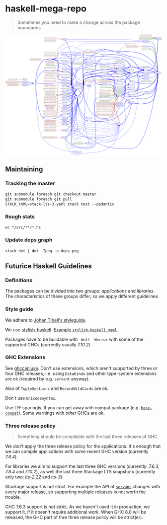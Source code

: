 # haskell-mega-repo

> Sometimes you need to make a change across the package boundaries

![dependency graph](https://raw.githubusercontent.com/futurice/haskell-mega-repo/master/deps.png)

## Maintaining

### Tracking the master

```
git submodule foreach git checkout master
git submodule foreach git pull
STACK_YAML=stack-lts-3.yaml stack test --pedantic
```

### Rough stats

```
wc */src/**/*.hs
```

### Update deps graph

```
stack dot | dot -Tpng -o deps.png 
```

## Futurice Haskell Guidelines

### Definitions

The packages can be divided into two groups: *applications* and *libraries*.
The characteristics of these groups differ, so we apply different guidelines

### Style guide

We adhere to [Johan Tibell's styleguide](https://github.com/tibbe/haskell-style-guide/blob/master/haskell-style.md).

We use [stylish-haskell](https://github.com/jaspervdj/stylish-haskell).
[Example `stylish-haskell.yaml`](https://github.com/futurice/haskell-servant-status/blob/master/.stylish-haskell.yaml).

Packages have to be buildable with `-Wall -Werror` with some of the supported
GHCs (currently usually *7.10.2*).

### GHC Extensions

See [ghccaniuse](http://damianfral.github.io/ghcaniuse/). Don't use extensions,
which aren't supported by three or four GHC releases, i.e. using `DataKinds`
and other type-system extensions are ok (required by e.g. `servant` anyway).

Also of `TupleSections` and `RecordWildCards` are ok.

Don't use `UnicodeSyntax`.

Use `CPP` sparingly. If you can get away with compat package (e.g.
[`base-compat`](http://hackage.haskell.org/package/base-compat)).  Some
warnings with *other* GHCs are ok.

### Three release policy

> Everything should be compilable with the last three releases of GHC.

We don't apply the three release policy for the applications. It's enough that
we can compile applications with some recent GHC version (currently *7.8.4*).

For libraries we aim to support the last three GHC versions (currently:
*7.6.3*, *7.8.4* and *7.10.2*), as well the last three Stackage LTS snapshots
(currently only two: [*lts-2.22*](https://www.stackage.org/lts-2.22) and
*lts-3*).

Stackage support is not strict. For example the API of
[`servant`](http://hackage.haskell.org/package/servant) changes with every
major release, so supporting multiple releases is not worth the trouble.

GHC 7.6.3 support is not strict. As we haven't used it in production, we support
it, if it doesn't require additional work. When GHC 8.0 will be released, the
GHC part of thre three release policy will be strict(er).
